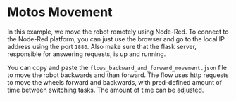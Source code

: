 # Motos Movement

In this example, we move the robot remotely using Node-Red.
To connect to the Node-Red platform, you can just use the browser and go to the local IP address using the port `1880`. Also make sure that the flask server, responsible for answering requests, is up and running. 

You can copy and paste the `flows_backward_and_forward_movement.json` file to move the robot backwards and than forward. 
The flow uses http requests to move the wheels forward and backwards, with pred-defined amount of time between switching tasks. The amount of time can be adjusted.
